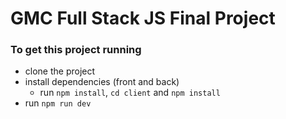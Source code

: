 # GMC Full Stack JS Final Project
### To get this project running
- clone the project
- install dependencies (front and back)
  - run `npm install`, `cd client` and `npm install`
- run `npm run dev`
